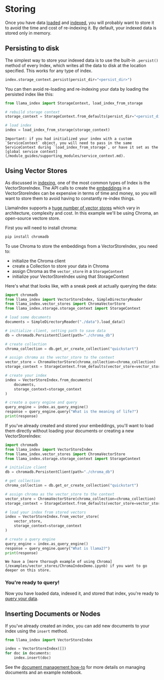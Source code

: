 # Storing

Once you have data [loaded](/understanding/loading/loading.md) and [indexed](/understanding/indexing/indexing.md), you will probably want to store it to avoid the time and cost of re-indexing it. By default, your indexed data is stored only in memory.

## Persisting to disk

The simplest way to store your indexed data is to use the built-in `.persist()` method of every Index, which writes all the data to disk at the location specified. This works for any type of index.

```python
index.storage_context.persist(persist_dir="<persist_dir>")
```

You can then avoid re-loading and re-indexing your data by loading the persisted index like this:

```python
from llama_index import StorageContext, load_index_from_storage

# rebuild storage context
storage_context = StorageContext.from_defaults(persist_dir="<persist_dir>")

# load index
index = load_index_from_storage(storage_context)
```

```{tip}
Important: if you had initialized your index with a custom
`ServiceContext` object, you will need to pass in the same
ServiceContext during `load_index_from_storage`, or have it set as the [global service context](/module_guides/supporting_modules/service_context.md).
```

## Using Vector Stores

As discussed in [indexing](/understanding/indexing/indexing.md), one of the most common types of Index is the VectorStoreIndex. The API calls to create the [embeddings](/understanding/indexing/index.md) in a VectorStoreIndex can be expensive in terms of time and money, so you will want to store them to avoid having to constantly re-index things.

LlamaIndex supports a [huge number of vector stores](/module_guides/storing/vector_stores.md) which vary in architecture, complexity and cost. In this example we'll be using Chroma, an open-source vectore store.

First you will need to install chroma:

```python
pip install chromadb
```

To use Chroma to store the embeddings from a VectorStoreIndex, you need to:

* initialize the Chroma client
* create a Collection to store your data in Chroma
* assign Chroma as the `vector_store` in a `StorageContext`
* initialize your VectorStoreIndex using that StorageContext

Here's what that looks like, with a sneak peek at actually querying the data:

```python
import chromadb
from llama_index import VectorStoreIndex, SimpleDirectoryReader
from llama_index.vector_stores import ChromaVectorStore
from llama_index.storage.storage_context import StorageContext

# load some documents
documents = SimpleDirectoryReader("./data").load_data()

# initialize client, setting path to save data
db = chromadb.PersistentClient(path="./chroma_db")

# create collection
chroma_collection = db.get_or_create_collection("quickstart")

# assign chroma as the vector_store to the context
vector_store = ChromaVectorStore(chroma_collection=chroma_collection)
storage_context = StorageContext.from_defaults(vector_store=vector_store)

# create your index
index = VectorStoreIndex.from_documents(
    documents,
    storage_context=storage_context
)

# create a query engine and query
query_engine = index.as_query_engine()
response = query_engine.query("What is the meaning of life?")
print(response)
```

If you've already created and stored your embeddings, you'll want to load them directly without loading your documents or creating a new VectorStoreIndex:

```python
import chromadb
from llama_index import VectorStoreIndex
from llama_index.vector_stores import ChromaVectorStore
from llama_index.storage.storage_context import StorageContext

# initialize client
db = chromadb.PersistentClient(path="./chroma_db")

# get collection
chroma_collection = db.get_or_create_collection("quickstart")

# assign chroma as the vector_store to the context
vector_store = ChromaVectorStore(chroma_collection=chroma_collection)
storage_context = StorageContext.from_defaults(vector_store=vector_store)

# load your index from stored vectors
index = VectorStoreIndex.from_vector_store(
    vector_store,
    storage_context=storage_context
)

# create a query engine
query_engine = index.as_query_engine()
response = query_engine.query("What is llama2?")
print(response)
```

```{tip}
We have a [more thorough example of using Chroma](/examples/vector_stores/ChromaIndexDemo.ipynb) if you want to go deeper on this store.
```

### You're ready to query!

Now you have loaded data, indexed it, and stored that index, you're ready to [query your data](/understanding/querying/querying.md).

## Inserting Documents or Nodes

If you've already created an index, you can add new documents to your index using the `insert` method.

```python
from llama_index import VectorStoreIndex

index = VectorStoreIndex([])
for doc in documents:
    index.insert(doc)
```

See the [document management how-to](/module_guides/indexing/document_management.md) for more details on managing documents and an example notebook.
